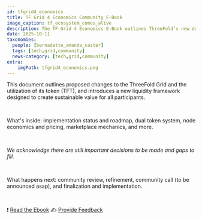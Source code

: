 ```yaml
---
id: tfgrid4_economics
title: TF Grid 4 Economics Community E-Book
image_caption: tf_ecosystem_comes_alive
description: The TF Grid 4 Economics E-Book outlines ThreeFold’s new dual-token model, updated node economics, and liquidity framework, inviting community feedback to shape a sustainable decentralized economy.
date: 2025-10-11
taxonomies:
  people: [bernadette_amanda_caster]
  tags: [tech,grid,community]
  news-category: [tech,grid,community]
extra:
    imgPath: tfgrid4_economics.png
---
```


This document outlines proposed changes to the ThreeFold Grid and the utilization of its token (TFT), and introduces a new liquidity framework designed to create sustainable value for all participants.

<br/>

What's inside: implementation status and roadmap, dual token system, node economics and pricing, marketplace mechanics, and more.

</br>

*We acknowledge there are still important decisions to be made and gaps to fill.*

</br>

What happens next: community review, refinement, community call (to be announced asap), and finalization and implementation.

</br>

❗️ [Read the Ebook](https://threefold.info/economics/)
✍️ [Provide Feedback](https://forum.threefold.io/t/tf-grid-4-economics-community-e-book/4647)



